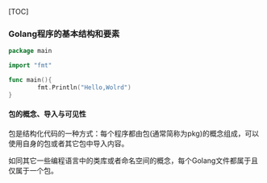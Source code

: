 [TOC]

### Golang程序的基本结构和要素

```go
package main

import "fmt"

func main(){
        fmt.Println("Hello,Wolrd")
}
```

#### 包的概念、导入与可见性

包是结构化代码的一种方式：每个程序都由包(通常简称为pkg)的概念组成，可以使用自身的包或者其它包中导入内容。

如同其它一些编程语言中的类库或者命名空间的概念，每个Golang文件都属于且仅属于一个包。